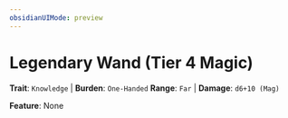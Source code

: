 ```yaml
---
obsidianUIMode: preview
---
```

# Legendary Wand (Tier 4 Magic)

**Trait**: `Knowledge` | **Burden**: `One-Handed`
**Range**: `Far` | **Damage**: `d6+10 (Mag)`

**Feature**: None
